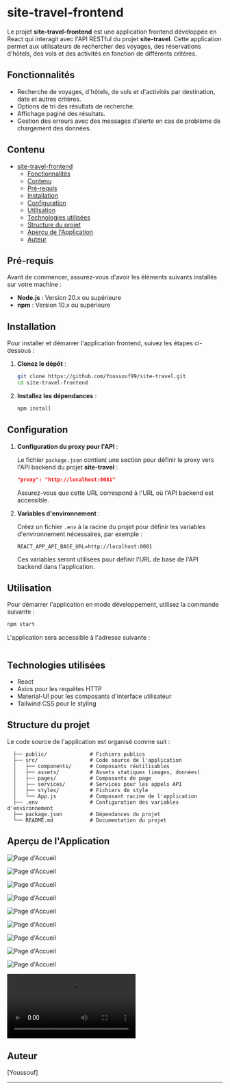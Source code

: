 # site-travel-frontend

Le projet **site-travel-frontend** est une application frontend développée en React qui interagit avec l'API RESTful du projet **site-travel**. Cette application permet aux utilisateurs de rechercher des voyages, des réservations d'hôtels, des vols et des activités en fonction de différents critères.

## Fonctionnalités

- Recherche de voyages, d'hôtels, de vols et d'activités par destination, date et autres critères.
- Options de tri des résultats de recherche.
- Affichage paginé des résultats.
- Gestion des erreurs avec des messages d'alerte en cas de problème de chargement des données.

## Contenu

- [site-travel-frontend](#site-travel-frontend)
  - [Fonctionnalités](#fonctionnalités)
  - [Contenu](#contenu)
  - [Pré-requis](#pré-requis)
  - [Installation](#installation)
  - [Configuration](#configuration)
  - [Utilisation](#utilisation)
  - [Technologies utilisées](#technologies-utilisées)
  - [Structure du projet](#structure-du-projet)
  - [Aperçu de l'Application](#aperçu-de-lapplication)
  - [Auteur](#auteur)

## Pré-requis

Avant de commencer, assurez-vous d'avoir les éléments suivants installés sur votre machine :

- **Node.js** : Version 20.x ou supérieure
- **npm** : Version 10.x ou supérieure

## Installation

Pour installer et démarrer l'application frontend, suivez les étapes ci-dessous :

1. **Clonez le dépôt** :

   ```sh
   git clone https://github.com/Youssouf99/site-travel.git
   cd site-travel-frontend
   ```

2. **Installez les dépendances** :

   ```sh
   npm install
   ```

## Configuration

1. **Configuration du proxy pour l'API** :

   Le fichier `package.json` contient une section pour définir le proxy vers l'API backend du projet **site-travel** :

   ```json
   "proxy": "http://localhost:8081"
   ```

   Assurez-vous que cette URL correspond à l'URL où l'API backend est accessible.

2. **Variables d'environnement** :

   Créez un fichier `.env` à la racine du projet pour définir les variables d'environnement nécessaires, par exemple :

   `REACT_APP_API_BASE_URL=http://localhost:8081`

   Ces variables seront utilisées pour définir l'URL de base de l'API backend dans l'application.

## Utilisation

Pour démarrer l'application en mode développement, utilisez la commande suivante :

```sh
npm start
```

L'application sera accessible à l'adresse suivante :

```http://localhost:3000

```

## Technologies utilisées

- React
- Axios pour les requêtes HTTP
- Material-UI pour les composants d'interface utilisateur
- Tailwind CSS pour le styling

## Structure du projet

Le code source de l'application est organisé comme suit :

```site-travel-frontend/
  ├── public/              # Fichiers publics
  ├── src/                 # Code source de l'application
  │   ├── components/      # Composants réutilisables
  │   ├── assets/          # Assets statiques (images, données)
  │   ├── pages/           # Composants de page
  │   ├── services/        # Services pour les appels API
  │   ├── styles/          # Fichiers de style
  │   └── App.js           # Composant racine de l'application
  ├── .env                 # Configuration des variables d'environnement
  ├── package.json         # Dépendances du projet
  └── README.md            # Documentation du projet
```

## Aperçu de l'Application

![Page d'Accueil](../assets/img1.png)

![Page d'Accueil](../assets/img2.png)

![Page d'Accueil](../assets/img3.png)

![Page d'Accueil](../assets/img4.png)

![Page d'Accueil](../assets/img5.png)

![Page d'Accueil](../assets/img6.png)

![Page d'Accueil](../assets/img7.png)

![Page d'Accueil](../assets/img15.png)

![Page d'Accueil](../assets/img16.png)

![Regardez la vidéo](../assets/demo.mov)

## Auteur

[Youssouf]

---
